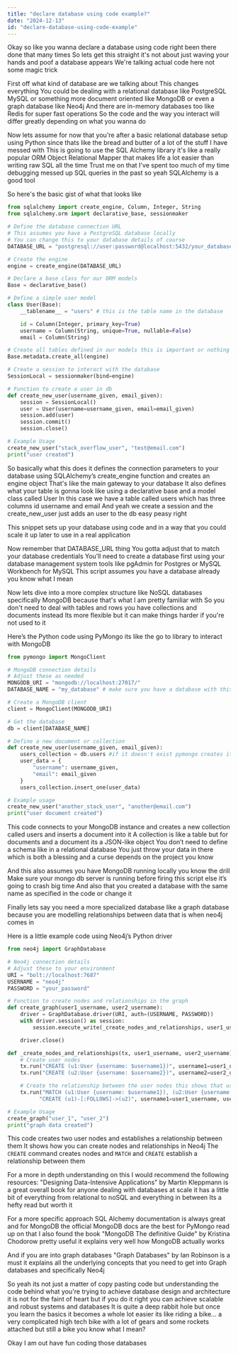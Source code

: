 ```yaml
---
title: "declare database using code example?"
date: "2024-12-13"
id: "declare-database-using-code-example"
---
```


Okay so like you wanna declare a database using code right been there done that many times So lets get this straight it's not about just waving your hands and poof a database appears We're talking actual code here not some magic trick

First off what kind of database are we talking about This changes everything You could be dealing with a relational database like PostgreSQL MySQL or something more document oriented like MongoDB or even a graph database like Neo4j And there are in-memory databases too like Redis for super fast operations So the code and the way you interact will differ greatly depending on what you wanna do

Now lets assume for now that you're after a basic relational database setup using Python since thats like the bread and butter of a lot of the stuff I have messed with This is going to use the SQL Alchemy library it's like a really popular ORM Object Relational Mapper that makes life a lot easier than writing raw SQL all the time Trust me on that I've spent too much of my time debugging messed up SQL queries in the past so yeah SQLAlchemy is a good tool

So here's the basic gist of what that looks like

```python
from sqlalchemy import create_engine, Column, Integer, String
from sqlalchemy.orm import declarative_base, sessionmaker

# Define the database connection URL
# This assumes you have a PostgreSQL database locally
# You can change this to your database details of course
DATABASE_URL = "postgresql://user:password@localhost:5432/your_database"

# Create the engine
engine = create_engine(DATABASE_URL)

# Declare a base class for our ORM models
Base = declarative_base()

# Define a simple user model
class User(Base):
    __tablename__ = "users" # this is the table name in the database

    id = Column(Integer, primary_key=True)
    username = Column(String, unique=True, nullable=False)
    email = Column(String)

# Create all tables defined in our models this is important or nothing happens
Base.metadata.create_all(engine)

# Create a session to interact with the database
SessionLocal = sessionmaker(bind=engine)

# Function to create a user in db
def create_new_user(username_given, email_given):
    session = SessionLocal()
    user = User(username=username_given, email=email_given)
    session.add(user)
    session.commit()
    session.close()

# Example Usage
create_new_user("stack_overflow_user", "test@email.com")
print("user created")
```

So basically what this does it defines the connection parameters to your database using SQLAlchemy’s create\_engine function and creates an engine object That's like the main gateway to your database It also defines what your table is gonna look like using a declarative base and a model class called User In this case we have a table called users which has three columns id username and email And yeah we create a session and the create\_new\_user just adds an user to the db easy peasy right

This snippet sets up your database using code and in a way that you could scale it up later to use in a real application

Now remember that DATABASE\_URL thing You gotta adjust that to match your database credentials You’ll need to create a database first using your database management system tools like pgAdmin for Postgres or MySQL Workbench for MySQL This script assumes you have a database already you know what I mean

Now lets dive into a more complex structure like NoSQL databases specifically MongoDB because that's what I am pretty familiar with So you don't need to deal with tables and rows you have collections and documents instead Its more flexible but it can make things harder if you're not used to it

Here’s the Python code using PyMongo its like the go to library to interact with MongoDB

```python
from pymongo import MongoClient

# MongoDB connection details
# Adjust these as needed
MONGODB_URI = "mongodb://localhost:27017/"
DATABASE_NAME = "my_database" # make sure you have a database with this name

# Create a MongoDB client
client = MongoClient(MONGODB_URI)

# Get the database
db = client[DATABASE_NAME]

# Define a new document or collection
def create_new_user(username_given, email_given):
    users_collection = db.users #if it doesn't exist pymongo creates it on the fly
    user_data = {
        "username": username_given,
        "email": email_given
    }
    users_collection.insert_one(user_data)

# Example usage
create_new_user("another_stack_user", "another@email.com")
print("user document created")

```

This code connects to your MongoDB instance and creates a new collection called users and inserts a document into it A collection is like a table but for documents and a document its a JSON-like object You don’t need to define a schema like in a relational database You just throw your data in there which is both a blessing and a curse depends on the project you know

And this also assumes you have MongoDB running locally you know the drill Make sure your mongo db server is running before firing this script else it’s going to crash big time And also that you created a database with the same name as specified in the code or change it

Finally lets say you need a more specialized database like a graph database because you are modelling relationships between data that is when neo4j comes in

Here is a little example code using Neo4j’s Python driver

```python
from neo4j import GraphDatabase

# Neo4j connection details
# Adjust these to your environment
URI = "bolt://localhost:7687"
USERNAME = "neo4j"
PASSWORD = "your_password"

# Function to create nodes and relationships in the graph
def create_graph(user1_username, user2_username):
    driver = GraphDatabase.driver(URI, auth=(USERNAME, PASSWORD))
    with driver.session() as session:
        session.execute_write(_create_nodes_and_relationships, user1_username, user2_username)

    driver.close()

def _create_nodes_and_relationships(tx, user1_username, user2_username):
    # Create user nodes
    tx.run("CREATE (u1:User {username: $username1})", username1=user1_username)
    tx.run("CREATE (u2:User {username: $username2})", username2=user2_username)

    # Create the relationship between the user nodes this shows that user1 follows user2
    tx.run("MATCH (u1:User {username: $username1}), (u2:User {username: $username2})"
          "CREATE (u1)-[:FOLLOWS]->(u2)", username1=user1_username, username2=user2_username)

# Example Usage
create_graph("user_1", "user_2")
print("graph data created")
```

This code creates two user nodes and establishes a relationship between them It shows how you can create nodes and relationships in Neo4j The `CREATE` command creates nodes and `MATCH` and `CREATE` establish a relationship between them

For a more in depth understanding on this I would recommend the following resources: "Designing Data-Intensive Applications" by Martin Kleppmann is a great overall book for anyone dealing with databases at scale it has a little bit of everything from relational to noSQL and everything in between Its a hefty read but worth it

For a more specific approach SQL Alchemy documentation is always great and for MongoDB the official MongoDB docs are the best for PyMongo read up on that I also found the book "MongoDB The definitive Guide" by Kristina Chodorow pretty useful it explains very well how MongoDB actually works

And if you are into graph databases "Graph Databases" by Ian Robinson is a must it explains all the underlying concepts that you need to get into Graph databases and specifically Neo4j

So yeah its not just a matter of copy pasting code but understanding the code behind what you're trying to achieve database design and architecture it is not for the faint of heart but if you do it right you can achieve scalable and robust systems and databases It is quite a deep rabbit hole but once you learn the basics it becomes a whole lot easier its like riding a bike… a very complicated high tech bike with a lot of gears and some rockets attached but still a bike you know what I mean?

Okay I am out have fun coding those databases
